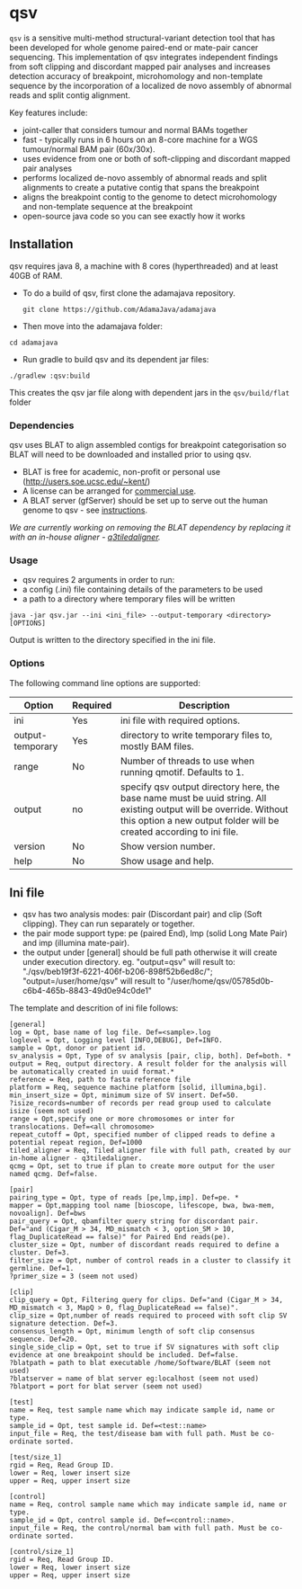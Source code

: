 # qsv

`qsv` is a sensitive multi-method structural-variant detection tool that 
has been developed for whole genome paired-end or mate-pair cancer
sequencing.
This implementation of qsv integrates independent findings from soft clipping
and discordant mapped pair analyses and increases detection accuracy of
breakpoint, microhomology and non-template sequence by the incorporation
of a localized de novo assembly of abnormal reads and split contig alignment.

Key features include:

* joint-caller that considers tumour and normal BAMs together
* fast - typically runs in 6 hours on an 8-core machine for a WGS tumour/normal BAM pair (60x/30x).
* uses evidence from one or both of soft-clipping and discordant mapped pair analyses
* performs localized de-novo assembly of abnormal reads and split alignments to create a putative contig that spans the breakpoint
* aligns the breakpoint contig to the genome to detect microhomology and non-template sequence at the breakpoint
* open-source java code so you can see exactly how it works

## Installation

qsv requires java 8, a machine with 8 cores (hyperthreaded) and at least 40GB of RAM.

* To do a build of qsv, first clone the adamajava repository.
  ~~~~{.text}
  git clone https://github.com/AdamaJava/adamajava
  ~~~~

*  Then move into the adamajava folder:
  ~~~~{.text}
  cd adamajava
  ~~~~

*  Run gradle to build qsv and its dependent jar files:
  ~~~~{.text}
  ./gradlew :qsv:build
  ~~~~
  This creates the qsv jar file along with dependent jars in the `qsv/build/flat` folder

### Dependencies

qsv uses BLAT to align assembled contigs for breakpoint categorisation so 
BLAT will need to be downloaded and installed prior to using qsv.

* BLAT is free for academic, non-profit or personal use (http://users.soe.ucsc.edu/~kent/)
* A license can be arranged for [commercial use](http://www.kentinformatics.com/).
* A BLAT server (gfServer) should be set up to serve out the human genome to qsv - see [instructions](http://genome.ucsc.edu/goldenPath/help/blatSpec.html).

_We are currently working on removing the BLAT dependency by replacing
it with an in-house aligner - [q3tiledaligner](../q3tiledaligner)._

### Usage

* qsv requires 2 arguments in order to run:
 * a config (.ini) file containing details of the parameters to be used
 * a path to a directory where temporary files will be written
  ```
  java -jar qsv.jar --ini <ini_file> --output-temporary <directory> [OPTIONS]
  ```
  Output is written to the directory specified in the ini file.

### Options

The following command line options are supported:

Option  | Required | Description
--------|----------|------------
ini     | Yes      | ini file with required options.  
output-temporary | Yes      | directory to write temporary files to, mostly BAM files. 
range        | No       | Number of threads to use when running qmotif. Defaults to 1.
output  | no       | specify qsv output directory here, the base name must be uuid string. All existing output will be override.  Without this option a new output folder will be created according to ini file.  
version     | No      | Show version number.
help     | No      | Show usage and help.



## Ini file

 * qsv has two analysis modes: pair (Discordant pair)  and clip (Soft clipping). They can run separately or together. 
 * the pair mode support type: pe (paired End), lmp (solid Long Mate Pair) and imp (illumina mate-pair).
 * the output under [general] should be full path otherwise it will create under execution directory. eg. "output=qsv" will result to: "./qsv/beb19f3f-6221-406f-b206-898f52b6ed8c/"; "output=/user/home/qsv" will result to "/user/home/qsv/05785d0b-c6b4-465b-8843-49d0e94c0de1"

The template and descrition of ini file follows:

~~~~{.text}
[general]
log = Opt, base name of log file. Def=<sample>.log
loglevel = Opt, Logging level [INFO,DEBUG], Def=INFO.
sample = Opt, donor or patient id.
sv_analysis = Opt, Type of sv analysis [pair, clip, both]. Def=both. *
output = Req, output directory. A result folder for the analysis will be automatically created in uuid format.* 
reference = Req, path to fasta reference file
platform = Req, sequence machine platform [solid, illumina,bgi].
min_insert_size = Opt, minimum size of SV insert. Def=50.
?isize_records=number of records per read group used to calculate isize (seem not used)
range = Opt,specify one or more chromosomes or inter for translocations. Def=<all chromosome>
repeat_cutoff = Opt, specified number of clipped reads to define a potential repeat region, Def=1000
tiled_aligner = Req, Tiled aligner file with full path, created by our in-home aligner - q3tiledaligner.  
qcmg = Opt, set to true if plan to create more output for the user named qcmg. Def=false. 

[pair]
pairing_type = Opt, type of reads [pe,lmp,imp]. Def=pe. *
mapper = Opt,mapping tool name [bioscope, lifescope, bwa, bwa-mem, novoalign]. Def=bws
pair_query = Opt, qbamfilter query string for discordant pair. Def="and (Cigar_M > 34, MD_mismatch < 3, option_SM > 10, flag_DuplicateRead == false)" for Paired End reads(pe).
cluster_size = Opt, number of discordant reads required to define a cluster. Def=3.
filter_size = Opt, number of control reads in a cluster to classify it germline. Def=1.
?primer_size = 3 (seem not used) 

[clip]
clip_query = Opt, Filtering query for clips. Def="and (Cigar_M > 34, MD_mismatch < 3, MapQ > 0, flag_DuplicateRead == false)".
clip_size = Opt,number of reads required to proceed with soft clip SV signature detection. Def=3.
consensus_length = Opt, minimum length of soft clip consensus sequence. Def=20.
single_side_clip = Opt, set to true if SV signatures with soft clip evidence at one breakpoint should be included. Def=false.
?blatpath = path to blat executable /home/Software/BLAT (seem not used)
?blatserver = name of blat server eg:localhost (seem not used)
?blatport = port for blat server (seem not used)

[test]
name = Req, test sample name which may indicate sample id, name or type.  
sample_id = Opt, test sample id. Def=<test::name>
input_file = Req, the test/disease bam with full path. Must be co-ordinate sorted.

[test/size_1]
rgid = Req, Read Group ID.
lower = Req, lower insert size
upper = Req, upper insert size

[control]
name = Req, control sample name which may indicate sample id, name or type.  
sample_id = Opt, control sample id. Def=<control::name>.
input_file = Req, the control/normal bam with full path. Must be co-ordinate sorted.

[control/size_1]
rgid = Req, Read Group ID.
lower = Req, lower insert size
upper = Req, upper insert size
~~~~

